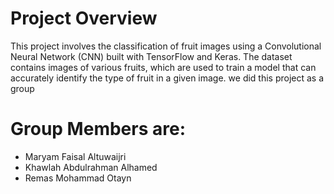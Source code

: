 # Project Overview
This project involves the classification of fruit images using a Convolutional Neural Network (CNN) built with TensorFlow and Keras. The dataset contains images of various fruits, which are used to train a model that can accurately identify the type of fruit in a given image.
we did this project as a group
# Group Members are:
- Maryam Faisal Altuwaijri
- Khawlah Abdulrahman Alhamed
- Remas Mohammad Otayn
